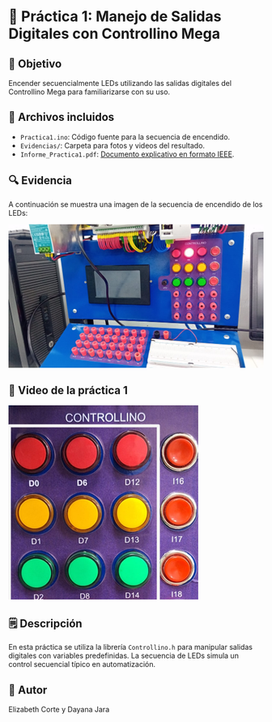 # 📘 Práctica 1: Manejo de Salidas Digitales con Controllino Mega

## 🎯 Objetivo
Encender secuencialmente LEDs utilizando las salidas digitales del Controllino Mega para familiarizarse con su uso.

## 📂 Archivos incluidos
- `Practica1.ino`: Código fuente para la secuencia de encendido.
- `Evidencias/`: Carpeta para fotos y videos del resultado.
- `Informe_Practica1.pdf`: [Documento explicativo en formato IEEE](/Informe_practicas.pdf).
  

## 🔍 Evidencia

A continuación se muestra una imagen de la secuencia de encendido de los LEDs:

![Secuencia de LEDs](Evidencias/practica1.jpeg)

## 🎥 Video de la práctica 1


[![Ver Video](Evidencias/leds.png)](https://drive.google.com/file/d/130UKoNkTH7LjpznN1wBnyNle9CnzLyWt/view?usp=sharing)




## 🗒️ Descripción
En esta práctica se utiliza la librería `Controllino.h` para manipular salidas digitales con variables predefinidas. La secuencia de LEDs simula un control secuencial típico en automatización.

## 👤 Autor
Elizabeth Corte y Dayana Jara
